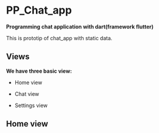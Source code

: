 # PP_Chat_app
**Programming chat application with dart(framework flutter)** 

This is prototip of chat_app with static data.

## Views

**We have three basic view:**  

  - Home view 

  - Chat view 

  - Settings view

## Home view
 
 
